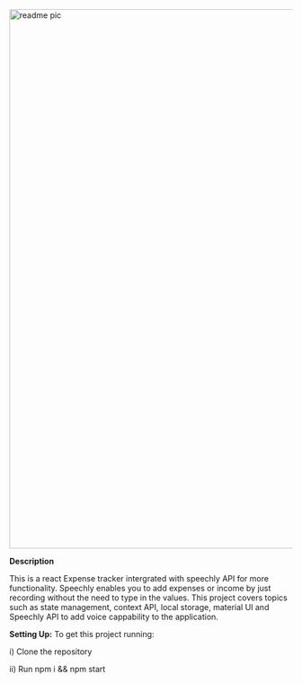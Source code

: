 
<img width="960" alt="readme pic" src="https://user-images.githubusercontent.com/47330228/156938156-201fc90a-db88-4be8-aa27-098801b46331.png">

**Description**

This is a react Expense tracker intergrated with speechly API for more functionality. Speechly enables you to add expenses or income by just recording without the need to type in the values. This project covers topics such as state management, context API, local storage, material UI and Speechly API to add voice cappability to the application.

**Setting Up:**
To get this project running: 

i) Clone the repository

ii) Run npm i && npm start
